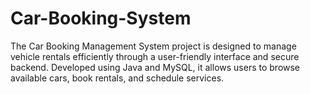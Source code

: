 # Car-Booking-System
The Car Booking Management System project is designed to manage vehicle rentals efficiently through a user-friendly interface and secure backend. Developed using Java and MySQL, it allows users to browse available cars, book rentals, and schedule services. 
